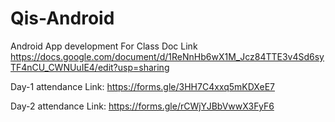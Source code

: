 # Qis-Android
Android App development 
For Class Doc Link
https://docs.google.com/document/d/1ReNnHb6wX1M_Jcz84TTE3v4Sd6syTF4nCU_CWNUuIE4/edit?usp=sharing

Day-1 attendance Link:
https://forms.gle/3HH7C4xxq5mKDXeE7

Day-2 attendance Link:
https://forms.gle/rCWjYJBbVwwX3FyF6
